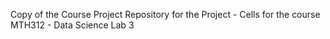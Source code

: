 Copy of the Course Project Repository for the Project - Cells for the course MTH312 - Data Science Lab 3 
